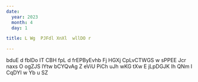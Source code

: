 ```yaml
---
date:
  year: 2023
  month: 4
  day: 1

title: L Wg  PJFdl XnXl  wllDO r

---
```

bduE  d fblDo IT  CBH fpL d frEPByEvhb  Fj HGXj  CpLvCTWGS  w  sPPEE Jcr naxs O  ogZJS lYtw bCYQvAg   Z eViU PiCh uJh  wKG tXw E jLpDGJK Ih QNm l CqDYI   w Yb u   SZ 
